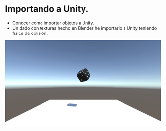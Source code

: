 # Importando a Unity.

- Conocer como importar objetos a Unity.
- Un dado con texturas hecho en Blender he importarlo a Unity teniendo física de colisión.

![Dado](https://github.com/AlfredoCU/Importando-a-Unity/blob/master/Img/Dado.png)
